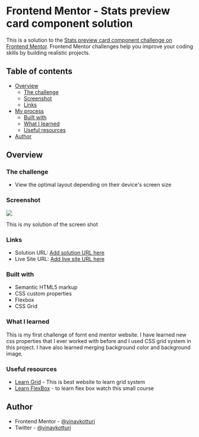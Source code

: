 # Frontend Mentor - Stats preview card component solution

This is a solution to the [Stats preview card component challenge on Frontend Mentor](https://www.frontendmentor.io/challenges/stats-preview-card-component-8JqbgoU62). Frontend Mentor challenges help you improve your coding skills by building realistic projects. 

## Table of contents

- [Overview](#overview)
  - [The challenge](#the-challenge)
  - [Screenshot](#screenshot)
  - [Links](#links)
- [My process](#my-process)
  - [Built with](#built-with)
  - [What I learned](#what-i-learned)
  - [Useful resources](#useful-resources)
- [Author](#author)



## Overview

### The challenge

- View the optimal layout depending on their device's screen size

### Screenshot

![](./ScreenShot.png)

This is my solution of the screen shot

### Links

- Solution URL: [Add solution URL here](https://github.com/vinaykotturi/stats-card-componet)
- Live Site URL: [Add live site URL here](https://vinaykotturi.github.io/stats-card-componet/)

### Built with

- Semantic HTML5 markup
- CSS custom properties
- Flexbox
- CSS Grid


### What I learned

This is my first challenge of fornt end mentor website. I have learned new css properties that I ever worked with before
and I used CSS grid system in this project. I have also learned merging background color and background image.


### Useful resources

- [Learn Grid](https://courses.wesbos.com/account/access/601d31c32a34157df9ed935f) - This is best website to learn grid system
- [Learn FlexBox](https://courses.wesbos.com/account/access/5b7c4c2f7ee5263c4c4a511a) - to learn flex box watch this small course 

## Author

- Frontend Mentor - [@vinaykotturi](https://www.frontendmentor.io/profile/vinaykotturi)
- Twitter - [@vinaykotturi](https://twitter.com/vinaykotturi)
